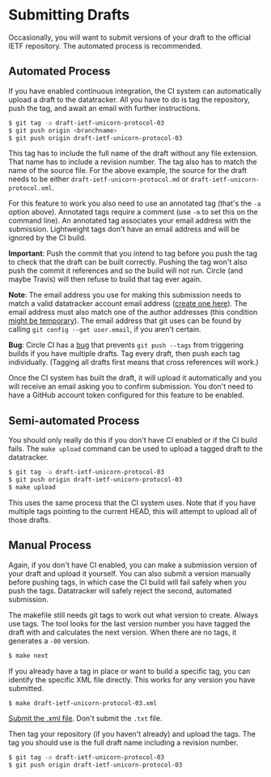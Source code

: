 # Submitting Drafts

Occasionally, you will want to submit versions of your draft to the official
IETF repository.  The automated process is recommended.


## Automated Process

If you have enabled continuous integration, the CI system can automatically
upload a draft to the datatracker.  All you have to do is tag the repository,
push the tag, and await an email with further instructions.

```sh
$ git tag -a draft-ietf-unicorn-protocol-03
$ git push origin <branchname>
$ git push origin draft-ietf-unicorn-protocol-03
```

This tag has to include the full name of the draft without any file extension.
That name has to include a revision number.  The tag also has to match the name
of the source file.  For the above example, the source for the draft needs to
be either `draft-ietf-unicorn-protocol.md` or
`draft-ietf-unicorn-protocol.xml`.

For this feature to work you also need to use an annotated tag (that's the `-a`
option above).  Annotated tags require a comment (use `-m` to set this on the
command line).  An annotated tag associates your email address with the
submission.  Lightweight tags don't have an email address and will be ignored
by the CI build.

**Important**: Push the commit that you intend to tag before you push the tag
to check that the draft can be built correctly.  Pushing the tag won't also
push the commit it references and so the build will not run. Circle (and maybe
Travis) will then refuse to build that tag ever again.

**Note**: The email address you use for making this submission needs to match a
valid datatracker account email address ([create one
here](https://datatracker.ietf.org/accounts/create/)).  The email address must
also match one of the author addresses (this condition [might be
temporary](https://trac.tools.ietf.org/tools/ietfdb/ticket/2390)).  The email
address that git uses can be found by calling `git config --get user.email`, if
you aren't certain.

**Bug**: Circle CI has a [bug](https://support.circleci.com/hc/en-us/articles/115013854347-Jobs-builds-not-triggered-when-pushing-tag)
that prevents `git push --tags` from triggering builds if you have multiple drafts.
Tag every draft, then push each tag individually.  (Tagging all drafts first means
that cross references will work.)

Once the CI system has built the draft, it will upload it automatically and you
will receive an email asking you to confirm submission.  You don't need to have
a GitHub account token configured for this feature to be enabled.


## Semi-automated Process

You should only really do this if you don't have CI enabled or if the CI build
fails.  The `make upload` command can be used to upload a tagged draft to the
datatracker.

```sh
$ git tag -a draft-ietf-unicorn-protocol-03
$ git push origin draft-ietf-unicorn-protocol-03
$ make upload
```

This uses the same process that the CI system uses.  Note that if you have
multiple tags pointing to the current HEAD, this will attempt to upload all of
those drafts.


## Manual Process

Again, if you don't have CI enabled, you can make a submission version of your
draft and upload it yourself.  You can also submit a version manually before
pushing tags, in which case the CI build will fail safely when you push the
tags.  Datatracker will safely reject the second, automated submission.

The makefile still needs git tags to work out what version to create.  Always
use tags.  The tool looks for the last version number you have tagged the draft
with and calculates the next version.  When there are no tags, it generates a
`-00` version.

```sh
$ make next
```

If you already have a tag in place or want to build a specific tag, you can
identify the specific XML file directly.  This works for any version you have
submitted.

```sh
$ make draft-ietf-unicorn-protocol-03.xml
```

[Submit the .xml file](https://datatracker.ietf.org/submit/).  Don't submit the
`.txt` file.

Then tag your repository (if you haven't already) and upload the tags.  The tag
you should use is the full draft name including a revision number.

```sh
$ git tag -a draft-ietf-unicorn-protocol-03
$ git push origin draft-ietf-unicorn-protocol-03
```
